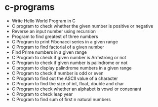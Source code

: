 # c-programs

- Write Hello World Program in C
- C program to check whether the given number is positive or negative
- Reverse an input number using recursion
- Program to find greatest of three numbers
- C Program to print Fibonacci series in a given range
- C Program to find factorial of a given number
- Find Prime numbers in a given range
- C Program to check if given number is Armstrong or not
- C Program to check if given number is palindrome or not
- C program to display palindrome numbers in a given range
- C Program to check if number is odd or even
- C Program to find out the ASCII value of a character
- C Program to find the size of int, float, double and char
- C Program to check whether an alphabet is vowel or consonant
- C Program to check leap year
- C Program to find sum of first n natural numbers
